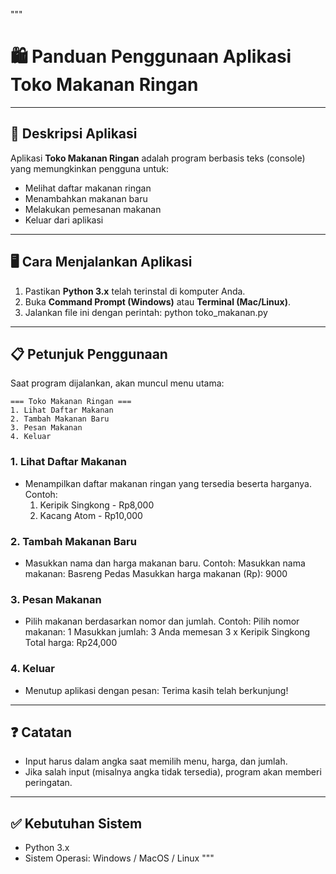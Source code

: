 """
# 🛍️ Panduan Penggunaan Aplikasi Toko Makanan Ringan

---

## 📌 Deskripsi Aplikasi
Aplikasi **Toko Makanan Ringan** adalah program berbasis teks (console) yang memungkinkan pengguna untuk:
- Melihat daftar makanan ringan
- Menambahkan makanan baru
- Melakukan pemesanan makanan
- Keluar dari aplikasi

---

## 🖥️ Cara Menjalankan Aplikasi
1. Pastikan **Python 3.x** telah terinstal di komputer Anda.
2. Buka **Command Prompt (Windows)** atau **Terminal (Mac/Linux)**.
3. Jalankan file ini dengan perintah:
   python toko_makanan.py

---

## 📋 Petunjuk Penggunaan
Saat program dijalankan, akan muncul menu utama:

    === Toko Makanan Ringan ===
    1. Lihat Daftar Makanan
    2. Tambah Makanan Baru
    3. Pesan Makanan
    4. Keluar

### 1. Lihat Daftar Makanan
- Menampilkan daftar makanan ringan yang tersedia beserta harganya.
Contoh:
    1. Keripik Singkong - Rp8,000
    2. Kacang Atom - Rp10,000

### 2. Tambah Makanan Baru
- Masukkan nama dan harga makanan baru.
Contoh:
    Masukkan nama makanan: Basreng Pedas
    Masukkan harga makanan (Rp): 9000

### 3. Pesan Makanan
- Pilih makanan berdasarkan nomor dan jumlah.
Contoh:
    Pilih nomor makanan: 1
    Masukkan jumlah: 3
    Anda memesan 3 x Keripik Singkong
    Total harga: Rp24,000

### 4. Keluar
- Menutup aplikasi dengan pesan:
    Terima kasih telah berkunjung!

---

## ❓ Catatan
- Input harus dalam angka saat memilih menu, harga, dan jumlah.
- Jika salah input (misalnya angka tidak tersedia), program akan memberi peringatan.

---

## ✅ Kebutuhan Sistem
- Python 3.x
- Sistem Operasi: Windows / MacOS / Linux
"""
